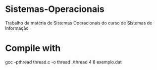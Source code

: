 # Sistemas-Operacionais
Trabalho da matéria de Sistemas Operacionais do curso de Sistemas de Informação

# Compile with
gcc -pthread thread.c -o thread
./thread 4 8 exemplo.dat

